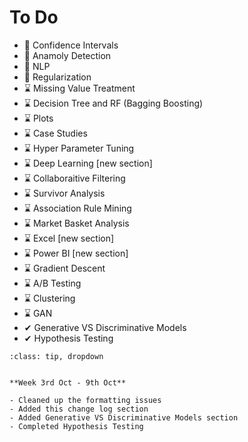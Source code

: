 # To Do

- 🚧 Confidence Intervals
- 🚧 Anamoly Detection
- 🚧 NLP
- 🚧 Regularization
- ⌛ Missing Value Treatment
- ⌛ Decision Tree and RF (Bagging Boosting)
- ⌛ Plots
- ⌛ Case Studies
- ⌛ Hyper Parameter Tuning
- ⌛ Deep Learning [new section]
- ⌛ Collaboraitive Filtering
- ⌛ Survivor Analysis
- ⌛ Association Rule Mining
- ⌛ Market Basket Analysis
- ⌛ Excel [new section]
- ⌛ Power BI [new section]
- ⌛ Gradient Descent
- ⌛ A/B Testing
- ⌛ Clustering
- ⌛ GAN
- ✔ Generative VS Discriminative Models
- ✔ Hypothesis Testing


```{admonition} Change Log
:class: tip, dropdown


**Week 3rd Oct - 9th Oct**

- Cleaned up the formatting issues
- Added this change log section
- Added Generative VS Discriminative Models section
- Completed Hypothesis Testing
```